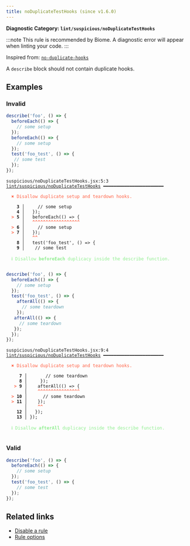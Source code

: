 ```yaml
---
title: noDuplicateTestHooks (since v1.6.0)
---
```


**Diagnostic Category: `lint/suspicious/noDuplicateTestHooks`**

:::note
This rule is recommended by Biome. A diagnostic error will appear when linting your code.
:::

Inspired from: <a href="https://github.com/jest-community/eslint-plugin-jest/blob/main/docs/rules/no-duplicate-hooks.md" target="_blank"><code>no-duplicate-hooks</code></a>

A `describe` block should not contain duplicate hooks.

## Examples

### Invalid

```jsx
describe('foo', () => {
  beforeEach(() => {
    // some setup
  });
  beforeEach(() => {
    // some setup
  });
  test('foo_test', () => {
   // some test
  });
});
```

<pre class="language-text"><code class="language-text">suspicious/noDuplicateTestHooks.jsx:5:3 <a href="https://biomejs.dev/linter/rules/no-duplicate-test-hooks">lint/suspicious/noDuplicateTestHooks</a> ━━━━━━━━━━━━━━━━━━━━━━━

<strong><span style="color: Tomato;">  </span></strong><strong><span style="color: Tomato;">✖</span></strong> <span style="color: Tomato;">Disallow duplicate setup and teardown hooks.</span>
  
    <strong>3 │ </strong>    // some setup
    <strong>4 │ </strong>  });
<strong><span style="color: Tomato;">  </span></strong><strong><span style="color: Tomato;">&gt;</span></strong> <strong>5 │ </strong>  beforeEach(() =&gt; {
   <strong>   │ </strong>  <strong><span style="color: Tomato;">^</span></strong><strong><span style="color: Tomato;">^</span></strong><strong><span style="color: Tomato;">^</span></strong><strong><span style="color: Tomato;">^</span></strong><strong><span style="color: Tomato;">^</span></strong><strong><span style="color: Tomato;">^</span></strong><strong><span style="color: Tomato;">^</span></strong><strong><span style="color: Tomato;">^</span></strong><strong><span style="color: Tomato;">^</span></strong><strong><span style="color: Tomato;">^</span></strong><strong><span style="color: Tomato;">^</span></strong><strong><span style="color: Tomato;">^</span></strong><strong><span style="color: Tomato;">^</span></strong><strong><span style="color: Tomato;">^</span></strong><strong><span style="color: Tomato;">^</span></strong><strong><span style="color: Tomato;">^</span></strong><strong><span style="color: Tomato;">^</span></strong><strong><span style="color: Tomato;">^</span></strong>
<strong><span style="color: Tomato;">  </span></strong><strong><span style="color: Tomato;">&gt;</span></strong> <strong>6 │ </strong>    // some setup
<strong><span style="color: Tomato;">  </span></strong><strong><span style="color: Tomato;">&gt;</span></strong> <strong>7 │ </strong>  });
   <strong>   │ </strong>  <strong><span style="color: Tomato;">^</span></strong><strong><span style="color: Tomato;">^</span></strong>
    <strong>8 │ </strong>  test('foo_test', () =&gt; {
    <strong>9 │ </strong>   // some test
  
<strong><span style="color: lightgreen;">  </span></strong><strong><span style="color: lightgreen;">ℹ</span></strong> <span style="color: lightgreen;">Disallow </span><span style="color: lightgreen;"><strong>beforeEach</strong></span><span style="color: lightgreen;"> duplicacy inside the describe function.</span>
  
</code></pre>

```jsx
describe('foo', () => {
  beforeEach(() => {
    // some setup
  });
  test('foo_test', () => {
    afterAll(() => {
      // some teardown
    });
   afterAll(() => {
     // some teardown
   });
  });
});
```

<pre class="language-text"><code class="language-text">suspicious/noDuplicateTestHooks.jsx:9:4 <a href="https://biomejs.dev/linter/rules/no-duplicate-test-hooks">lint/suspicious/noDuplicateTestHooks</a> ━━━━━━━━━━━━━━━━━━━━━━━

<strong><span style="color: Tomato;">  </span></strong><strong><span style="color: Tomato;">✖</span></strong> <span style="color: Tomato;">Disallow duplicate setup and teardown hooks.</span>
  
     <strong>7 │ </strong>      // some teardown
     <strong>8 │ </strong>    });
   <strong><span style="color: Tomato;">&gt;</span></strong> <strong>9 │ </strong>   afterAll(() =&gt; {
    <strong>   │ </strong>   <strong><span style="color: Tomato;">^</span></strong><strong><span style="color: Tomato;">^</span></strong><strong><span style="color: Tomato;">^</span></strong><strong><span style="color: Tomato;">^</span></strong><strong><span style="color: Tomato;">^</span></strong><strong><span style="color: Tomato;">^</span></strong><strong><span style="color: Tomato;">^</span></strong><strong><span style="color: Tomato;">^</span></strong><strong><span style="color: Tomato;">^</span></strong><strong><span style="color: Tomato;">^</span></strong><strong><span style="color: Tomato;">^</span></strong><strong><span style="color: Tomato;">^</span></strong><strong><span style="color: Tomato;">^</span></strong><strong><span style="color: Tomato;">^</span></strong><strong><span style="color: Tomato;">^</span></strong><strong><span style="color: Tomato;">^</span></strong>
<strong><span style="color: Tomato;">  </span></strong><strong><span style="color: Tomato;">&gt;</span></strong> <strong>10 │ </strong>     // some teardown
<strong><span style="color: Tomato;">  </span></strong><strong><span style="color: Tomato;">&gt;</span></strong> <strong>11 │ </strong>   });
    <strong>   │ </strong>   <strong><span style="color: Tomato;">^</span></strong><strong><span style="color: Tomato;">^</span></strong>
    <strong>12 │ </strong>  });
    <strong>13 │ </strong>});
  
<strong><span style="color: lightgreen;">  </span></strong><strong><span style="color: lightgreen;">ℹ</span></strong> <span style="color: lightgreen;">Disallow </span><span style="color: lightgreen;"><strong>afterAll</strong></span><span style="color: lightgreen;"> duplicacy inside the describe function.</span>
  
</code></pre>

### Valid

```jsx
describe('foo', () => {
  beforeEach(() => {
    // some setup
  });
  test('foo_test', () => {
    // some test
  });
});
```

## Related links

- [Disable a rule](/linter/#disable-a-lint-rule)
- [Rule options](/linter/#rule-options)
